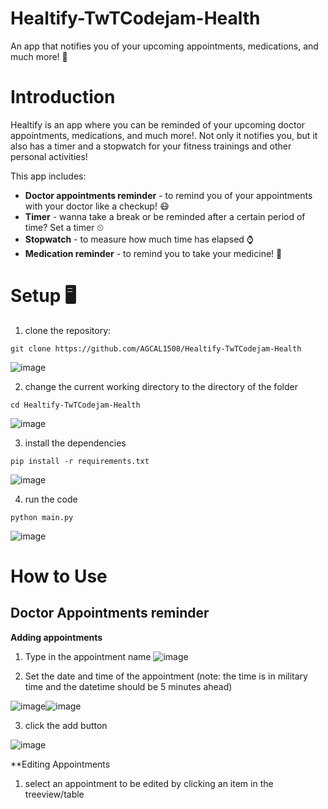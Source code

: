 # Healtify-TwTCodejam-Health
An app that notifies you of your upcoming appointments, medications, and much more! 🔔 

# Introduction 
Healtify is an app where you can be reminded of your upcoming doctor appointments, medications, and much more!.  Not only it notifies you, but it also has a timer and a stopwatch for your fitness trainings and other personal activities!

This app includes:
- **Doctor appointments reminder** - to remind you of your appointments with your doctor like a checkup! 😷 
- **Timer** - wanna take a break or be reminded after a certain period of time? Set a timer ⏲ 
- **Stopwatch** - to measure how much time has elapsed ⌚ 
- **Medication reminder** - to remind you to take your medicine! 💊 

# Setup 🖥 
1. clone the repository: 
```
git clone https://github.com/AGCAL1508/Healtify-TwTCodejam-Health
```
![image](https://user-images.githubusercontent.com/83540978/132639931-a8ae5022-38ba-436a-baf3-c153e88e5f02.png)

2. change the current working directory to the directory of the folder
```
cd Healtify-TwTCodejam-Health
```
![image](https://user-images.githubusercontent.com/83540978/132639990-0522aad2-fec0-4a4d-ba88-232c6e50f42c.png)

3. install the dependencies
```
pip install -r requirements.txt
```
![image](https://user-images.githubusercontent.com/83540978/132640462-fd897c1c-950e-44b1-8866-b7ebf591c271.png)

4. run the code
```
python main.py
```
![image](https://user-images.githubusercontent.com/83540978/132640559-71d66392-68f4-4a7f-bb62-8786eb24b6a3.png)

# How to Use
## Doctor Appointments reminder
**Adding appointments**
1. Type in the appointment name
![image](https://user-images.githubusercontent.com/83540978/132641487-d3b57682-d510-4600-bc75-636127fc5419.png)

2. Set the date and time of the appointment (note: the time is in military time and the datetime should be 5 minutes ahead)

![image](https://user-images.githubusercontent.com/83540978/132641614-f77eb419-fa30-4984-adf4-230c156c7c40.png)![image](https://user-images.githubusercontent.com/83540978/132641701-df52aaa7-5a39-4539-9ecb-9f4e08ff8de5.png)

3. click the add button

![image](https://user-images.githubusercontent.com/83540978/132642041-48120b6c-66a5-4651-a89a-bd320c08e4d6.png)

**Editing Appointments
1. select an appointment to be edited by clicking an item in the treeview/table

